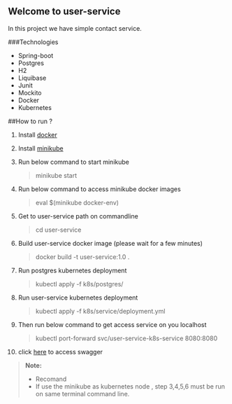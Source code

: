 ## Welcome to user-service
In this project we have simple contact service.

###Technologies
* Spring-boot
* Postgres
* H2
* Liquibase
* Junit
* Mockito
* Docker
* Kubernetes

##How to run ? 
1. Install [docker](https://phoenixnap.com/kb/how-to-install-docker-on-ubuntu-18-04)
2. Install [minikube](https://phoenixnap.com/kb/install-minikube-on-ubuntu)
3. Run below command to start minikube
    > minikube start
4. Run below command to access minikube docker images
    > eval $(minikube docker-env)
5. Get to user-service path on commandline
    > cd user-service
6. Build user-service docker image (please wait for a few minutes)
    > docker build -t user-service:1.0 .
7. Run postgres kubernetes deployment
    > kubectl apply -f k8s/postgres/
8. Run user-service kubernetes deployment
    > kubectl apply -f k8s/service/deployment.yml
9. Then run below command to get access service on you localhost
    > kubectl  port-forward svc/user-service-k8s-service 8080:8080
                                                                    
10. click [here](localhost:8080/swagger-ui.html) to access swagger


> **Note:**
>- Recomand
>- If use the minikube as kubernetes node , step 3,4,5,6 must be run on same terminal command line.


